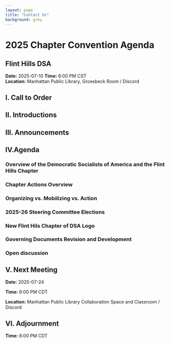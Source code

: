 ```yaml
---
layout: page
title: "Contact Us"
background: grey
---
```


# 2025 Chapter Convention Agenda
## Flint Hills DSA

**Date:** 2025-07-10
**Time:** 6:00 PM CST  
**Location:** Manhattan Public Library, Groesbeck Room / Discord  

## I. Call to Order

## II. Introductions

## III. Announcements

## IV.Agenda

### Overview of the Democratic Socialists of America and the Flint Hills Chapter 

### Chapter Actions Overview

### Organizing vs. Mobilizing vs. Action 

### 2025-26 Steering Committee Elections
 
### New Flint Hils Chapter of DSA Logo  

### Governing Documents Revision and Development 

### Open discussion

## V. Next Meeting 
**Date:** 2025-07-24 

**Time:** 6:00 PM CDT  

**Location:** Manhattan Public Library Collaboration Space and Classroom / Discord  

## VI. Adjournment

**Time:** 8:00 PM CDT


